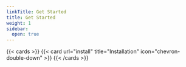 ```yaml
---
linkTitle: Get Started
title: Get Started
weight: 1
sidebar:
  open: true
---
```



{{< cards >}}
  {{< card url="install" title="Installation" icon="chevron-double-down" >}}
{{< /cards >}}
